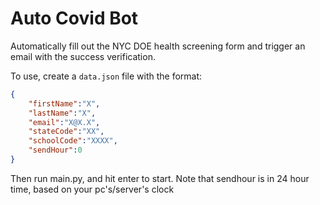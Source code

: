 # Auto Covid Bot

Automatically fill out the NYC DOE health screening form and trigger an email with the success verification.

To use, create a `data.json` file with the format:
```json
{
    "firstName":"X",
    "lastName":"X",
    "email":"X@X.X",
    "stateCode":"XX",
    "schoolCode":"XXXX",
    "sendHour":0
}
```

Then run main.py, and hit enter to start.
Note that sendhour is in 24 hour time, based on your pc's/server's clock